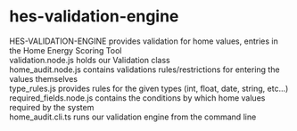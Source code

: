 # hes-validation-engine

  HES-VALIDATION-ENGINE provides validation for home values, entries in the Home Energy Scoring Tool  
     validation.node.js holds our Validation class  
     home_audit.node.js contains validations rules/restrictions for entering the values themselves  
          type_rules.js provides rules for the given types (int, float, date, string, etc...)  
required_fields.node.js contains the conditions by which home values required by the system  
      home_audit.cli.ts runs our validation engine from the command line
